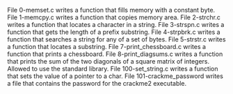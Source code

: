 File 0-memset.c writes a function that fills memory with a constant byte.
File 1-memcpy.c writes a function that copies memory area.
File 2-strchr.c writes a function that locates a character in a string.
File 3-strspn.c writes a function that gets the length of a prefix substring.
File 4-strpbrk.c writes a function that searches a string for any of a set of bytes.
File 5-strstr.c writes a function that locates a substring.
File 7-print_chessboard.c writes a function that prints a chessboard.
File 8-print_diagsums.c writes a function that prints the sum of the two diagonals of a square matrix of integers. Allowed to use the standard library.
File 100-set_string.c writes a function that sets the value of a pointer to a char.
File 101-crackme_password writes a file that contains the password for the crackme2 executable.
